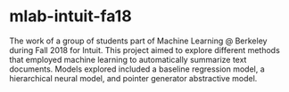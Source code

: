 # mlab-intuit-fa18
The work of a group of students part of Machine Learning @ Berkeley during
Fall 2018 for Intuit.  This project aimed to explore different methods that 
employed machine learning to automatically summarize text documents.  Models 
explored included a baseline regression model, a hierarchical neural model, 
and pointer generator abstractive model.
